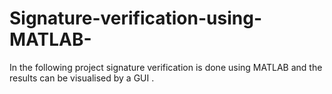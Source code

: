 # Signature-verification-using-MATLAB-
In the following project signature verification is done using MATLAB and the results can be visualised by a GUI .
